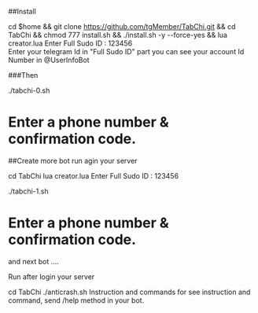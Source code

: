 
##Install

cd $home && git clone https://github.com/tgMember/TabChi.git && cd TabChi && chmod 777 install.sh && ./install.sh -y --force-yes && lua creator.lua
Enter Full Sudo ID : 123456    
Enter your telegram Id in "Full Sudo ID" part you can see your account Id Number in @UserInfoBot

###Then

./tabchi-0.sh

# Enter a phone number & confirmation code.
##Create more bot run agin your server

cd TabChi
lua creator.lua
Enter Full Sudo ID : 123456

./tabchi-1.sh

# Enter a phone number & confirmation code.
and next bot ....

Run
after login your server

cd TabChi
./anticrash.sh
Instruction and commands
for see instruction and command, send /help method in your bot.
